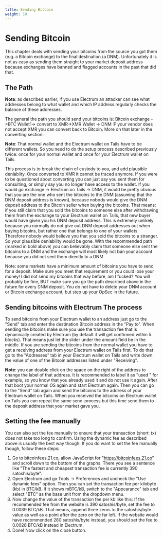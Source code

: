 ```yaml
---
title: Sending Bitcoin
weight: 50
---
```


# Sending Bitcoin


This chapter deals with sending your bitcoins from the source you got them (e.g. a Bitcoin exchange) to the final destination (a DNM). Unfortunately it is not as easy as sending them straight to your market deposit address because exchanges have banned and flagged accounts in the past that did that.

## The Path

**Note**: as described earlier, if you use Electrum an attacker can see what addresses belong to what wallet and which IP address regularly checks the balance of these addresses.

The general the path you should send your bitcoins is: Bitcoin exchange ->BTC Wallet1-> convert to XMR->XMR Wallet -> DNM IF your vendor does not accept XMR you can convert back to Bitcoin. More on that later in the converting section.

**Note**: That normal wallet and the Electrum wallet on Tails have to be different wallets. So you need to do the setup process described previously twice: once for your normal wallet and once for your Electrum wallet on Tails.

This process is to break the chain of custody to you, and add plausible deniablity. Once converted to XMR it cannot be traced anymore. If you were to be questioned about converting you can just say you sent them for consulting, or simply say you no longer have access to the wallet.
If you would go exchange -> Electrum on Tails -> DNM, it would be pretty obvious that you are the one who sent the bitcoins to the DNM (assuming that the DNM deposit address is known), because nobody would give the DNM deposit address to the Bitcoin seller when buying the bitcoins. That means: if you still claim that you sold the bitcoins to someone else after withdrawing them from the exchange to your Electrum wallet on Tails, that new buyer would have given you his DNM deposit address. This is extremely unlikely because you normally do not give out DNM deposit addresses out when buying bitcoins, but rather one that belongs to one of your wallets. Therefore nobody would believe you that you sold the bitcoins to a stranger. So your plausible deniability would be gone.
With the recommended path (marked in bold above) you can believably claim that someone else sent the bitcoins to a DNM and the exchange will most likely not ban your account because you did not sent them directly to a DNM.

Note: some markets have a minimum amount of bitcoins you have to send for a deposit. Make sure you meet that requirement or you could lose your money!
I did not send my bitcoins that way before, am I fucked?
You will probably be fine, BUT make sure you go the path described above in the future for every DNM deposit. You do not have to delete your DNM account or Bitcoin exchange account, but step up your OpSec in the future.

## Sending bitcoins with Electrum The process

To send bitcoins from your Electrum wallet to an address just go to the "Send" tab and enter the destination Bitcoin address in the "Pay to". When sending the bitcoins make sure you use the transaction fee that is dynamically created by Electrum (by default it will get confirmed within 5 blocks). That means just let the slider under the amount field be in the middle. If you are sending the bitcoins from the normal wallet you have to get a receiving address from your Electrum wallet on Tails first. To do that go to the "Addresses" tab in your Electrum wallet on Tails and write down the value of one of the Bitcoin addresses listed under "Receiving".

**Note**: you can double click on the space on the right of the address to change the label of that address. It is recommended to label it as "used <current date>" for example, so you know that you already used it and do not use it again.
After that boot your normal OS again and start Electrum again. Then you can go to the "Send" tab again and send the bitcoins to the address of your Electrum wallet on Tails. When you received the bitcoins on Electrum wallet on Tails you can repeat the same send-process but this time send them to the deposit address that your market gave you.

## Setting the fee manually

You can also set the fee manually to ensure that your transaction (short: tx) does not take too long to confirm. Using the dynamic fee as described above is usually the best way though. If you do want to set the fee manually though, follow these steps:

1. Go to bitcoinfees.21.co, allow JavaScript for "https://bitcoinfees.21.co" and scroll down to the bottom of the graphs. There you see a sentence like "The fastest and cheapest transaction fee is currently 390 satoshis/byte".
2. Open Electrum and go Tools -> Preferences and uncheck the "Use dynamic fees" option. Then you can set the transaction fee per kilobyte (kb) in BTC/kB. If it shows mBTC/kB, switch to the "Appearance" tab and select "BTC" as the base unit from the dropdown menu.
3. Now change the value of the transaction fee per kb like this: If the recommended fee from the website is 390 satoshis/byte, set the fee to 0.0039 BTC/kB. That means, append three zeros to the satoshis/byte value as well as a point after the zero on the far left. If the website would have recommended 280 satoshis/byte instead, you should set the fee to 0.0028 BTC/kB instead in Electrum.
4. Done! Now click on the close button.

